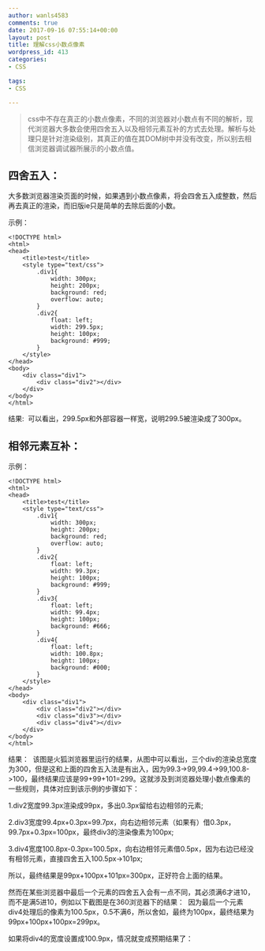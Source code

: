 ```yaml
---
author: wanls4583
comments: true
date: 2017-09-16 07:55:14+00:00
layout: post
title: 理解css小数点像素
wordpress_id: 413
categories:
- CSS

tags:
- CSS

---
```


>css中不存在真正的小数点像素，不同的浏览器对小数点有不同的解析，现代浏览器大多数会使用四舍五入以及相邻元素互补的方式去处理。解析与处理只是针对渲染级别，其真正的值在其DOM树中并没有改变，所以别去相信浏览器调试器所展示的小数点值。

## 四舍五入：
大多数浏览器渲染页面的时候，如果遇到小数点像素，将会四舍五入成整数，然后再去真正的渲染，而旧版ie只是简单的去除后面的小数。

示例：
```
<!DOCTYPE html>
<html>
<head>
	<title>test</title>
	<style type="text/css">
		.div1{
			width: 300px;
			height: 200px;
			background: red;
			overflow: auto;
		}
		.div2{
			float: left;
			width: 299.5px;
			height: 100px;
			background: #999;
		}
	</style>
</head>
<body>
	<div class="div1">
		<div class="div2"></div>
	</div>
</body>
</html>
```
结果:
<img src="https://wanls4583.github.io/images/posts/CSS/2017-09-16-理解css小数点像素-1.png" alt="" />
可以看出，299.5px和外部容器一样宽，说明299.5被渲染成了300px。

## 相邻元素互补：
示例：
```
<!DOCTYPE html>
<html>
<head>
	<title>test</title>
	<style type="text/css">
		.div1{
			width: 300px;
			height: 200px;
			background: red;
			overflow: auto;
		}
		.div2{
			float: left;
			width: 99.3px;
			height: 100px;
			background: #999;
		}
		.div3{
			float: left;
			width: 99.4px;
			height: 100px;
			background: #666;
		}
		.div4{
			float: left;
			width: 100.8px;
			height: 100px;
			background: #000;
		}
	</style>
</head>
<body>
	<div class="div1">
		<div class="div2"></div>
		<div class="div3"></div>
		<div class="div4"></div>
	</div>
</body>
</html>
```
结果：
<img src="https://wanls4583.github.io/images/posts/CSS/2017-09-16-理解css小数点像素-2.png" alt="" />
该图是火狐浏览器里运行的结果，从图中可以看出，三个div的渲染总宽度为300，但是这和上面的四舍五入法是有出入，因为99.3->99,99.4->99,100.8->100，最终结果应该是99+99+101=299。这就涉及到浏览器处理小数点像素的一些规则，具体对应到该示例的步骤如下：

1.div2宽度99.3px渲染成99px，多出0.3px留给右边相邻的元素;

2.div3宽度99.4px+0.3px=99.7px，向右边相邻元素（如果有）借0.3px，99.7px+0.3px=100px，最终div3的渲染像素为100px;

3.div4宽度100.8px-0.3px=100.5px，向右边相邻元素借0.5px，因为右边已经没有相邻元素，直接四舍五入100.5px->101px;

所以，最终结果是99px+100px+101px=300px，正好符合上面的结果。

然而在某些浏览器中最后一个元素的四舍五入会有一点不同，其必须满6才进10，而不是满5进10，例如以下截图是在360浏览器下的结果：
<img src="https://wanls4583.github.io/images/posts/CSS/2017-09-16-理解css小数点像素-3.png" alt="" />
因为最后一个元素div4处理后的像素为100.5px，0.5不满6，所以舍如，最终为100px，最终结果为99px+100px+100px=299px。

如果将div4的宽度设置成100.9px，情况就变成预期结果了：
<img src="https://wanls4583.github.io/images/posts/CSS/2017-09-16-理解css小数点像素-4.png" alt="" />